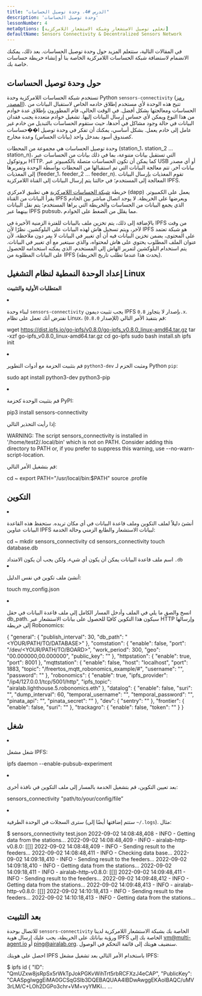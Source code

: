 ```yaml
---
title: "الدرس #4، وحدة توصيل الحساسات"
description: 'وحدة توصيل الحساسات'
lessonNumber: 4
metaOptions: [تعلم, توصيل الاستشعار وشبكة الاستشعار اللامركزية]
defaultName: Sensors Connectivity & Decentralized Sensors Network
---
```


في المقالات التالية، ستتعلم المزيد حول وحدة توصيل الحساسات. بعد ذلك، يمكنك الانضمام لاستضافة شبكة الحساسات اللامركزية الخاصة بنا أو إنشاء خريطة حساسات خاصة بك.

## حول وحدة توصيل الحساسات

تستخدم شبكة الحساسات اللامركزية وحدة Python `sensors-connectivity` ([رمز المصدر](https://github.com/airalab/sensors-connectivity)). تتيح هذه الوحدة لأي مستخدم إطلاق خادمه الخاص لاستقبال البيانات من الحساسات ومعالجتها بشكل أفضل. في الوقت الحالي، قام المطورون بإطلاق عدة خوادم من هذا النوع ويمكن لأي حساس إرسال البيانات إليها. تشغيل خوادم متعددة يجنب فقدان البيانات في حالة وجود مشاكل في أحدها، حيث ستقوم الحساسات بالتبديل من خادم غير عامل إلى خادم يعمل. بشكل أساسي، يمكنك أن تفكر في وحدة توصيل ا��حساسات كصندوق أسود بمدخل واحد (بيانات الحساس) وعدة مخارج.

<LessonImages  figure figureCaption="Module architecture" src="sensors-connectivity-course/lesson-4-1.png" alt="Module architecture"/>

وحدة توصيل الحساسات هي مجموعة من المحطات (station_1، station_2 ... station_n)، التي تستقبل بيانات متنوعة، بما في ذلك بيانات من الحساسات عبر بروتوكول HTTP. كما يمكن أن تكون الحساسات متصلة بالكمبيوتر عبر USB أو أي مصدر بيانات آخر. تتم معالجة البيانات التي تم استقبالها من المحطات بواسطة الوحدة وتمريرها إلى المغذيات (feeder_1، feeder_2 ... feeder_n). تقوم المغذيات بإرسال البيانات المعالجة إلى المستخدم؛ في حالتنا يتم إرسال البيانات إلى القناة اللامركزية IPFS. 

خريطة [شبكة الحساسات اللامركزية](https://sensors.robonomics.network/#/) هي تطبيق لامركزي (dapp) يعمل على الكمبيوتر. يقرأ البيانات من القناة IPFS ويعرضها على الخريطة. لا يوجد اتصال مباشر بين الخادم الذي يجمع البيانات من الحساسات والخريطة التي يراها المستخدم؛ يتم نقل البيانات بينهما عبر IPFS pubsub، مما يقلل من الضغط على الخوادم. 

بالإضافة إلى ذلك، يتم تخزين ملف بالبيانات للفترة الزمنية الأخيرة في IPFS من وقت لآخر، ويتم تسجيل هاش لهذه البيانات على البلوكشين. نظرًا لأن IPFS هو شبكة تعتمد على المحتوى، يضمن تخزين البيانات فيه أن أي تغيير في البيانات لا يمر دون ملاحظة، لأن عنوان الملف المطلوب يحتوي على هاش لمحتواه، والذي سيتغير مع أي تغيير في البيانات. يتم استخدام البلوكشين لتمرير الهاش إلى المستخدم، الذي يمكنه استخدامه للحصول على البيانات المطلوبة من IPFS (يحدث هذا عندما تطلب تاريخ الخريطة).

## إعداد الوحدة النمطية لنظام التشغيل Linux

**المتطلبات الأولية والتثبيت**

<List type="numbers">

<li>

لبناء وحدة `sensors-connectivity` يجب تثبيت ديمون IPFS بإصدار لا يتجاوز `0.8.x`. نفترض أنك تعمل على نظام Linux، قم بتنفيذ الأمر التالي (للإصدار `0.8.0`):

<LessonCodeWrapper codeClass="big-code" language="bash">wget https://dist.ipfs.io/go-ipfs/v0.8.0/go-ipfs_v0.8.0_linux-amd64.tar.gz
tar -xzf go-ipfs_v0.8.0_linux-amd64.tar.gz
cd go-ipfs
sudo bash install.sh
ipfs init</LessonCodeWrapper>

</li>


<li>

قم بتثبيت الحزمة مع أدوات التطوير `python3-dev` ومثبت الحزم لـ Python `pip`:

<LessonCodeWrapper codeClass="long-code" language="bash">sudo apt install python3-dev python3-pip</LessonCodeWrapper>

</li>


<li>

قم بتثبيت الوحدة كحزمة PyPI:

<LessonCodeWrapper codeClass="long-code" language="bash">pip3 install sensors-connectivity</LessonCodeWrapper>

إذا رأيت التحذير التالي: 

<LessonCodeWrapper codeClass="big-code" language="bash">WARNING: The script sensors_connectivity is installed in '/home/test2/.local/bin' which is not on PATH.
Consider adding this directory to PATH or, if you prefer to suppress this warning, use --no-warn-script-location.</LessonCodeWrapper>

قم بتشغيل الأمر التالي:

<LessonCodeWrapper  language="bash">cd ~
export PATH="/usr/local/bin:$PATH"
source .profile</LessonCodeWrapper>

</li>

</List>

## التكوين

<List type="numbers">

<li>

أنشئ دليلاً لملف التكوين وملف قاعدة البيانات في أي مكان تريده. ستحفظ هذه القاعدة البيانات عناوين IPFS لبيانات الاستشعار والطابع الزمني وحالة الخدمة:

<LessonCodeWrapper language="bash">cd ~
mkdir sensors_connectivity
cd sensors_connectivity
touch database.db</LessonCodeWrapper>

<RoboAcademyNote type="okay" title="INFO">
اسم ملف قاعدة البيانات يمكن أن يكون أي شيء، ولكن يجب أن يكون الامتداد <code>.db</code>
</RoboAcademyNote>

</li>


<li>

أنشئ ملف تكوين في نفس الدليل:

<LessonCodeWrapper language="bash">touch my_config.json</LessonCodeWrapper>

</li>


<li>

انسخ والصق ما يلي في الملف وأدخل المسار الكامل إلى ملف قاعدة البيانات في حقل db_path. سيكون هذا التكوين كافيًا للحصول على بيانات الاستشعار عبر HTTP وإرسالها إلى خريطة Robonomics:

<LessonCodeWrapper codeClass="big-code" language="json">{
   "general": {
      "publish_interval": 30,
      "db_path": "<YOUR/PATH/TO/DATABASE>"
   },
   "comstation": {
      "enable": false,
      "port": "/dev/<YOUR/PATH/TO/BOARD>",
      "work_period": 300,
      "geo": "00.000000,00.000000",
      "public_key": ""
   },
   "httpstation": {
      "enable": true,
      "port": 8001
   },
   "mqttstation": {
      "enable": false,
      "host": "localhost",
      "port": 1883,
      "topic": "/freertos_mqtt_robonomics_example/#",
      "username": "",
      "password": ""
   },
   "robonomics": {
      "enable": true,
      "ipfs_provider": "/ip4/127.0.0.1/tcp/5001/http",
      "ipfs_topic": "airalab.lighthouse.5.robonomics.eth"
   },
   "datalog": {
      "enable": false,
      "suri": "",
      "dump_interval": 60,
      "temporal_username": "",
      "temporal_password": "",
      "pinata_api": "",
      "pinata_secret": ""
   },
   "dev": {
      "sentry": ""
   },
   "frontier": {
      "enable": false,
      "suri": ""
   },
   "trackagro": {
      "enable": false,
      "token": ""
   }
}</LessonCodeWrapper>

</li>

</List>

## شغل


<List type="numbers">

<li>

شغل مشغل IPFS:

<LessonCodeWrapper codeCLass="big-code" language="bash">ipfs daemon --enable-pubsub-experiment</LessonCodeWrapper>

</li>


<li>

بعد تعيين التكوين، قم بتشغيل الخدمة بالمسار إلى ملف التكوين في نافذة أخرى:

<LessonCodeWrapper language="bash">sensors_connectivity "path/to/your/config/file”</LessonCodeWrapper>

</li>


<li>

سترى السجلات في الوحدة الطرفية (ستتم إضافتها أيضًا إلى `~/.logs`). مثال:

<LessonCodeWrapper codeClass="big-code" language="bash">$ sensors_connectivity test.json
2022-09-02 14:08:48,408 - INFO - Getting data from the stations...
2022-09-02 14:08:48,409 - INFO - airalab-http-v0.8.0: [[]]
2022-09-02 14:08:48,409 - INFO - Sending result to the feeders...
2022-09-02 14:08:48,411 - INFO - Checking data base...
2022-09-02 14:09:18,410 - INFO - Sending result to the feeders...
2022-09-02 14:09:18,410 - INFO - Getting data from the stations...
2022-09-02 14:09:18,411 - INFO - airalab-http-v0.8.0: [[]]
2022-09-02 14:09:48,411 - INFO - Sending result to the feeders...
2022-09-02 14:09:48,412 - INFO - Getting data from the stations...
2022-09-02 14:09:48,413 - INFO - airalab-http-v0.8.0: [[]]
2022-09-02 14:10:18,413 - INFO - Sending result to the feeders...
2022-09-02 14:10:18,413 - INFO - Getting data from the stations...</LessonCodeWrapper>

</li>

</List>

## بعد التثبيت

للاتصال بوحدة `sensors-connectivity` الخاصة بك بشبكة الاستشعار اللامركزية لدينا ورؤية بياناتك على الخريطة، يجب عليك إرسال هوية IPFS الخاصة بك إلى [vm@multi-agent.io](mailto:vm@multi-agent.io) أو [ping@airalab.org](mailto:ping@airalab.org). سنضيف هويتك إلى قائمة التحكم في الوصول.

احصل على هويتك IPFS باستخدام الأمر التالي بعد تشغيل مشغل IPFS:

<LessonCodeWrapper codeClass="big-code" language="bash">$ ipfs id
{
	"ID": "QmUZxw8jsRpSx5rWkTpJokPGKvWihTrt5rbRCFXzJ4eCAP",
	"PublicKey": "CAASpgIwggEiMA0GCSqGSIb3DQEBAQUAA4IBDwAwggEKAoIBAQC/uMV3rLM/C+LOh2DGPo3chr+VM+vyYMKi...
    ...</LessonCodeWrapper>